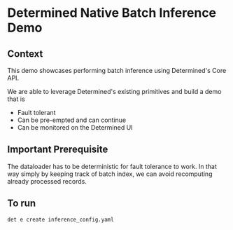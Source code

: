 # Determined Native Batch Inference Demo
## Context
This demo showcases performing batch inference using Determined's Core API.

We are able to leverage Determined's existing primitives and build a demo that is
- Fault tolerant
- Can be pre-empted and can continue
- Can be monitored on the Determined UI

## Important Prerequisite
The dataloader has to be deterministic for fault tolerance to work. In that way simply by keeping track of batch 
index, we can avoid recomputing already processed records.

## To run
`det e create inference_config.yaml`